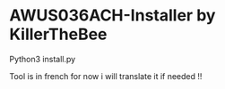 # AWUS036ACH-Installer by KillerTheBee

Python3 install.py

Tool is in french for now i will translate it if needed !!
